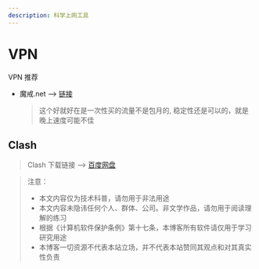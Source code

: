 ```yaml
---
description: 科学上网工具
---
```


# VPN

VPN  推荐

*   魔戒.net --> [链接](https://mojie.me/#/register?code=m0qHTGNj)

    > 这个好就好在是一次性买的流量不是包月的, 稳定性还是可以的，就是晚上速度可能不佳



## Clash

> Clash 下载链接 --> [百度网盘](https://pan.baidu.com/s/1OzEFU\_RuaMaMgOryLiCNNw?pwd=pf92)



> 注意：
>
> * 本文内容仅为技术科普，请勿用于非法用途
> * 本文内容未隐讳任何个人、群体、公司。非文学作品，请勿用于阅读理解的练习
> * 根据《计算机软件保护条例》第十七条，本博客所有软件请仅用于学习研究用途
> * 本博客一切资源不代表本站立场，并不代表本站赞同其观点和对其真实性负责
